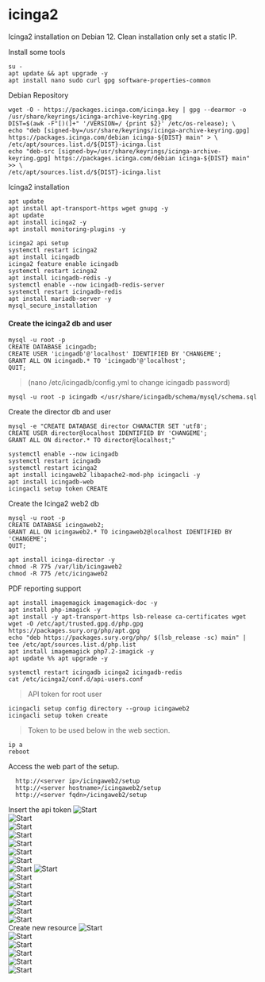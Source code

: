 # icinga2
Icinga2 installation on Debian 12. Clean installation only set a static IP.  

Install some tools
```
su -
apt update && apt upgrade -y
apt install nano sudo curl gpg software-properties-common
```
Debian Repository
```
wget -O - https://packages.icinga.com/icinga.key | gpg --dearmor -o /usr/share/keyrings/icinga-archive-keyring.gpg
DIST=$(awk -F"[)(]+" '/VERSION=/ {print $2}' /etc/os-release); \
echo "deb [signed-by=/usr/share/keyrings/icinga-archive-keyring.gpg] https://packages.icinga.com/debian icinga-${DIST} main" > \
/etc/apt/sources.list.d/${DIST}-icinga.list
echo "deb-src [signed-by=/usr/share/keyrings/icinga-archive-keyring.gpg] https://packages.icinga.com/debian icinga-${DIST} main" >> \
/etc/apt/sources.list.d/${DIST}-icinga.list
```
Icinga2 installation
```
apt update
apt install apt-transport-https wget gnupg -y
apt update
apt install icinga2 -y
apt install monitoring-plugins -y
```
```
icinga2 api setup
systemctl restart icinga2
apt install icingadb
icinga2 feature enable icingadb
systemctl restart icinga2
apt install icingadb-redis -y 
systemctl enable --now icingadb-redis-server
systemctl restart icingadb-redis 
apt install mariadb-server -y 
mysql_secure_installation
```
#### Create the icinga2 db and user
```
mysql -u root -p
CREATE DATABASE icingadb;
CREATE USER 'icingadb'@'localhost' IDENTIFIED BY 'CHANGEME';
GRANT ALL ON icingadb.* TO 'icingadb'@'localhost';
QUIT;
```
> (nano /etc/icingadb/config.yml to change icingadb password)
```
mysql -u root -p icingadb </usr/share/icingadb/schema/mysql/schema.sql
```
Create the director db and user
```
mysql -e "CREATE DATABASE director CHARACTER SET 'utf8';
CREATE USER director@localhost IDENTIFIED BY 'CHANGEME';
GRANT ALL ON director.* TO director@localhost;"
```

```
systemctl enable --now icingadb
systemctl restart icingadb
systemctl restart icinga2
apt install icingaweb2 libapache2-mod-php icingacli -y 
apt install icingadb-web
icingacli setup token CREATE
```
Create the Icinga2 web2 db
```
mysql -u root -p 
CREATE DATABASE icingaweb2;
GRANT ALL ON icingaweb2.* TO icingaweb2@localhost IDENTIFIED BY 'CHANGEME';
QUIT;
```
```
apt install icinga-director -y 
chmod -R 775 /var/lib/icingaweb2
chmod -R 775 /etc/icingaweb2
```
PDF reporting support
```
apt install imagemagick imagemagick-doc -y 
apt install php-imagick -y
apt install -y apt-transport-https lsb-release ca-certificates wget 
wget -O /etc/apt/trusted.gpg.d/php.gpg https://packages.sury.org/php/apt.gpg
echo "deb https://packages.sury.org/php/ $(lsb_release -sc) main" | tee /etc/apt/sources.list.d/php.list
apt install imagemagick php7.2-imagick -y 
apt update %% apt upgrade -y
```
```
systemctl restart icingadb icinga2 icingadb-redis 
cat /etc/icinga2/conf.d/api-users.conf
```
> API token for root user
```
icingacli setup config directory --group icingaweb2
icingacli setup token create
```
> Token to be used below in the web section.
```
ip a
reboot
```
Access the web part of the setup.  

      http://<server ip>/icingaweb2/setup
      http://<server hostname>/icingaweb2/setup
      http://<server fqdn>/icingaweb2/setup

Insert the api token
![Start](https://github.com/nacabuta/icinga2/blob/main/Images/1.png)  
![Start](https://github.com/nacabuta/icinga2/blob/main/Images/2.png)  
![Start](https://github.com/nacabuta/icinga2/blob/main/Images/3.png)  
![Start](https://github.com/nacabuta/icinga2/blob/main/Images/4.png)  
![Start](https://github.com/nacabuta/icinga2/blob/main/Images/5.png)  
![Start](https://github.com/nacabuta/icinga2/blob/main/Images/6.png)  
![Start](https://github.com/nacabuta/icinga2/blob/main/Images/7.png)  
![Start](https://github.com/nacabuta/icinga2/blob/main/Images/8.png) 
![Start](https://github.com/nacabuta/icinga2/blob/main/Images/9.png)  
![Start](https://github.com/nacabuta/icinga2/blob/main/Images/10.png)  
![Start](https://github.com/nacabuta/icinga2/blob/main/Images/11.png)  
![Start](https://github.com/nacabuta/icinga2/blob/main/Images/12.png)  
![Start](https://github.com/nacabuta/icinga2/blob/main/Images/13.png)  
![Start](https://github.com/nacabuta/icinga2/blob/main/Images/14.png)  
![Start](https://github.com/nacabuta/icinga2/blob/main/Images/15.png)  
Create new resource
![Start](https://github.com/nacabuta/icinga2/blob/main/Images/16.png)  
![Start](https://github.com/nacabuta/icinga2/blob/main/Images/17.png)  
![Start](https://github.com/nacabuta/icinga2/blob/main/Images/18.png)  
![Start](https://github.com/nacabuta/icinga2/blob/main/Images/19.png)  
![Start](https://github.com/nacabuta/icinga2/blob/main/Images/20.png)  
![Start](https://github.com/nacabuta/icinga2/blob/main/Images/21.png)  





